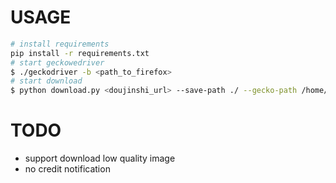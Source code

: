 
# USAGE

```bash
# install requirements
pip install -r requirements.txt
# start geckowedriver
$ ./geckodriver -b <path_to_firefox>
# start download
$ python download.py <doujinshi_url> --save-path ./ --gecko-path /home/scarlet/geckodriver --socks-proxy <proxy_address>
```

# TODO

- support download low quality image
- no credit notification